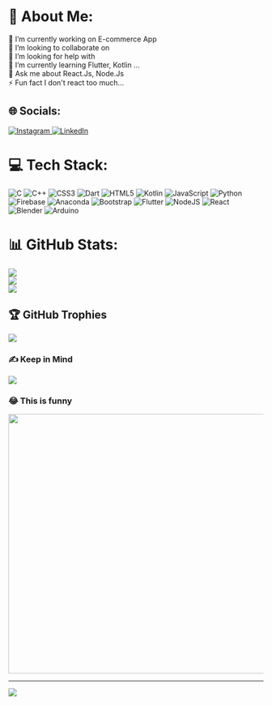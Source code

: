 
# 💫 About Me:
🔭 I’m currently working on E-commerce App<br>👯 I’m looking to collaborate on<br>🤝 I’m looking for help with<br>🌱 I’m currently learning Flutter, Kotlin ...<br>💬 Ask me about React.Js, Node.Js <br>⚡ Fun fact I don't react too much...

## 🌐 Socials:
[![Instagram](https://img.shields.io/badge/Instagram-%23E4405F.svg?logo=Instagram&logoColor=white)
](https://instagram.com/https://instagram.com/i.am.amritpal?igshid=YmMyMTA2M2Y=) [
![LinkedIn](https://img.shields.io/badge/LinkedIn-%230077B5.svg?logo=linkedin&logoColor=white)](https://linkedin.com/in/https://www.linkedin.com/in/amritpal17) 

# 💻 Tech Stack:
![C](https://img.shields.io/badge/c-%2300599C.svg?style=for-the-badge&logo=c&logoColor=white)
![C++](https://img.shields.io/badge/c++-%2300599C.svg?style=for-the-badge&logo=c%2B%2B&logoColor=white)
![CSS3](https://img.shields.io/badge/css3-%231572B6.svg?style=for-the-badge&logo=css3&logoColor=white)
![Dart](https://img.shields.io/badge/dart-%230175C2.svg?style=for-the-badge&logo=dart&logoColor=white)
![HTML5](https://img.shields.io/badge/html5-%23E34F26.svg?style=for-the-badge&logo=html5&logoColor=white)
 ![Kotlin](https://img.shields.io/badge/kotlin-%230095D5.svg?style=for-the-badge&logo=kotlin&logoColor=white)
 ![JavaScript](https://img.shields.io/badge/javascript-%23323330.svg?style=for-the-badge&logo=javascript&logoColor=%23F7DF1E)
 ![Python](https://img.shields.io/badge/python-3670A0?style=for-the-badge&logo=python&logoColor=ffdd54)
 ![Firebase](https://img.shields.io/badge/firebase-%23039BE5.svg?style=for-the-badge&logo=firebase)
 ![Anaconda](https://img.shields.io/badge/Anaconda-%2344A833.svg?style=for-the-badge&logo=anaconda&logoColor=white)
 ![Bootstrap](https://img.shields.io/badge/bootstrap-%23563D7C.svg?style=for-the-badge&logo=bootstrap&logoColor=white)
 ![Flutter](https://img.shields.io/badge/Flutter-%2302569B.svg?style=for-the-badge&logo=Flutter&logoColor=white)
 ![NodeJS](https://img.shields.io/badge/node.js-6DA55F?style=for-the-badge&logo=node.js&logoColor=white)
 ![React](https://img.shields.io/badge/react-%2320232a.svg?style=for-the-badge&logo=react&logoColor=%2361DAFB)
 ![Blender](https://img.shields.io/badge/blender-%23F5792A.svg?style=for-the-badge&logo=blender&logoColor=white)
 ![Arduino](https://img.shields.io/badge/-Arduino-00979D?style=for-the-badge&logo=Arduino&logoColor=white)

# 📊 GitHub Stats:
![](https://github-readme-stats.vercel.app/api?username=i-amrit&theme=blue-green&hide_border=false&include_all_commits=true&count_private=false)
<br/>
![](https://github-readme-streak-stats.herokuapp.com/?user=i-amrit&theme=blue-green&hide_border=false)
<br/>
![](https://github-readme-stats.vercel.app/api/top-langs/?username=i-amrit&theme=blue-green&hide_border=false&include_all_commits=true&count_private=false&layout=compact)


## 🏆 GitHub Trophies
![](https://github-profile-trophy.vercel.app/?username=i-amrit&theme=radical&no-frame=false&no-bg=true&margin-w=4)


### ✍️ Keep in Mind
![](https://quotes-github-readme.vercel.app/api?type=horizontal&theme=radical)

### 😂 This is funny
<img src="https://www.memedroid.com/memes/tag/engineer%20humor/" width="512px"/>

---
[![](https://visitcount.itsvg.in/api?id=i-amrit&icon=0&color=0)](https://visitcount.itsvg.in)
